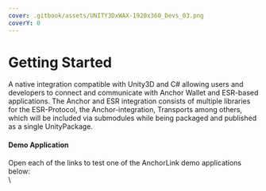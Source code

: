 ```yaml
---
cover: .gitbook/assets/UNITY3DxWAX-1920x360_Devs_03.png
coverY: 0
---
```


# Getting Started

A native integration compatible with Unity3D and C# allowing users and developers to connect and communicate with Anchor Wallet and ESR-based applications. The Anchor and ESR integration consists of multiple libraries for the ESR-Protocol, the Anchor-integration, Transports among others, which will be included via submodules while being packaged and published as a single UnityPackage.

#### Demo Application

Open each of the links to test one of the AnchorLink demo applications below:\
\





